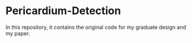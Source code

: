 # Pericardium-Detection
In this repository, it contains the original code for my graduate design and my paper.
